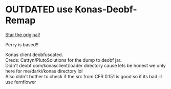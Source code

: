 # OUTDATED use Konas-Deobf-Remap

[Star the original!](https://github.com/notperry1234567890/Konas-Deobf)

Perry is based!!

Konas client deobfuscated. <br>
Creds: Cattyn/PlutoSolutions for the dump to deobf jar. <br>
Didn't deobf com/konasclient/loader directory cause lets be honest we only here for me/darki/konas directory lol <br>
Also didn't bother to check if the src from CFR 0.151 is good so if its bad ill use fernflower <br>
